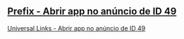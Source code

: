 [Prefix - Abrir app no anúncio de ID 49](hmapp://detail/49)
-----
[Universal Links - Abrir app no anúncio de ID 49](https://heavymotors.luby.com.br/detail/39)

